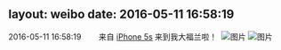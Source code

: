 layout: weibo
date: 2016-05-11 16:58:19
---
2016-05-11 16:58:19  &nbsp;&nbsp;&nbsp;&nbsp;&nbsp;&nbsp; 来自 <a href="sinaweibo://customweibosource" rel="nofollow">iPhone 5s</a>
来到我大福兰啦！ ​​​
![图片](https://ww1.sinaimg.cn/large/6d2a6003gw1f3rjtteptdj20rs0kutd9.jpg)
![图片](https://ww3.sinaimg.cn/large/6d2a6003gw1f3rjturt6tj20rs0kun2o.jpg)
